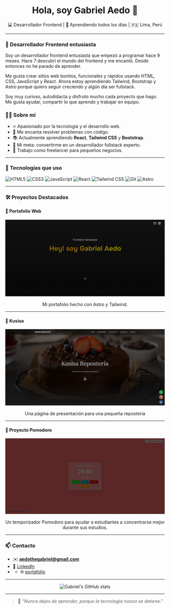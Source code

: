 <h1 align="center">Hola, soy Gabriel Aedo 👋</h1>
<p align="center">💻 Desarrollador Frontend | 🧠 Aprendiendo todos los días | 🇵🇪 Lima, Perú</p>

---

### 🎯 Desarrollador Frontend entusiasta

Soy un desarrollador frontend entusiasta que empezó a programar hace 9 meses. Hace 7 descubrí el mundo del frontend y me encantó. Desde entonces no he parado de aprender.

Me gusta crear sitios web bonitos, funcionales y rápidos usando HTML, CSS, JavaScript y React. Ahora estoy aprendiendo Tailwind, Bootstrap y Astro porque quiero seguir creciendo y algún día ser fullstack.

Soy muy curioso, autodidacta y disfruto mucho cada proyecto que hago. Me gusta ayudar, compartir lo que aprendo y trabajar en equipo.





### 🧑‍💻 Sobre mí

- 🔥 Apasionado por la tecnología y el desarrollo web.
- 🧩 Me encanta resolver problemas con código.
- 📚 Actualmente aprendiendo **React**, **Tailwind CSS** y **Bootstrap**.
- 🎯 Mi meta: convertirme en un desarrollador fullstack experto.
- 💼 Trabajo como freelancer para pequeños negocios.

---

### 🚀 Tecnologías que uso

![HTML5](https://img.shields.io/badge/HTML5-E34F26?style=for-the-badge&logo=html5&logoColor=white)
![CSS3](https://img.shields.io/badge/CSS3-1572B6?style=for-the-badge&logo=css3&logoColor=white)
![JavaScript](https://img.shields.io/badge/JavaScript-F7DF1E?style=for-the-badge&logo=javascript&logoColor=black)
![React](https://img.shields.io/badge/React-20232A?style=for-the-badge&logo=react&logoColor=61DAFB)
![Tailwind CSS](https://img.shields.io/badge/TailwindCSS-06B6D4?style=for-the-badge&logo=tailwindcss&logoColor=white)
![Git](https://img.shields.io/badge/Git-F05032?style=for-the-badge&logo=git&logoColor=white)
![Astro](https://img.shields.io/badge/Astro-000000?style=for-the-badge&logo=astro&logoColor=white)

---

### 🛠️ Proyectos Destacados

#### 🎨 Portafolio Web

<p align="center">
  <a href="https://gabrielaedopozo.github.io/portafolio1/">
    <img src="./Portafolio.png" width="600" style="filter: brightness(0.7);" alt="Portafolio Web" />
  </a>
</p>
<p align="center">Mi portafolio hecho con Astro y Tailwind.</p>

---

#### 🍰 Kusisa

<p align="center">
  <a href="https://gabrielaedopozo.github.io/Kusisa-/">
    <img src="./Kusisa.png" width="600" style="filter: brightness(0.7);" alt="Kusisa" />
  </a>
</p>
<p align="center">Una página de presentación para una pequeña repostería</p>

---

#### 🍅 Proyecto Pomodoro

<p align="center">
  <a href="https://gabrielaedopozo.github.io/Permodoro/">
    <img src="./Pomodoro.png" width="600" style="filter: brightness(0.7);" alt="Pomodoro" />
  </a>
</p>
<p align="center">Un temporizador Pomodoro para ayudar a estudiantes a concentrarse mejor durante sus estudios.</p>

---

### 📫 Contacto

- ✉️ **aedothegabriel@gmail.com**
- 💼 [LinkedIn](https://www.linkedin.com/in/tu-perfil)
- - 🌐 [portafolio](https://gabrielaedopozo.github.io/portafolio1/) 

---

<p align="center">
  <img src="https://github-readme-stats.vercel.app/api?username=GabrielAedoPozo&show_icons=true&theme=tokyonight" alt="Gabriel's GitHub stats"/>
</p>

---

> 💬 *"Nunca dejes de aprender, porque la tecnología nunca se detiene."*
